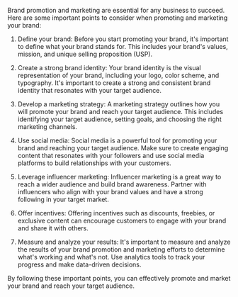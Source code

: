 Brand promotion and marketing are essential for any business to succeed. Here are some important points to consider when promoting and marketing your brand:

1. Define your brand: Before you start promoting your brand, it's important to define what your brand stands for. This includes your brand's values, mission, and unique selling proposition (USP).

2. Create a strong brand identity: Your brand identity is the visual representation of your brand, including your logo, color scheme, and typography. It's important to create a strong and consistent brand identity that resonates with your target audience.

3. Develop a marketing strategy: A marketing strategy outlines how you will promote your brand and reach your target audience. This includes identifying your target audience, setting goals, and choosing the right marketing channels.

4. Use social media: Social media is a powerful tool for promoting your brand and reaching your target audience. Make sure to create engaging content that resonates with your followers and use social media platforms to build relationships with your customers.

5. Leverage influencer marketing: Influencer marketing is a great way to reach a wider audience and build brand awareness. Partner with influencers who align with your brand values and have a strong following in your target market.

6. Offer incentives: Offering incentives such as discounts, freebies, or exclusive content can encourage customers to engage with your brand and share it with others.

7. Measure and analyze your results: It's important to measure and analyze the results of your brand promotion and marketing efforts to determine what's working and what's not. Use analytics tools to track your progress and make data-driven decisions.

By following these important points, you can effectively promote and market your brand and reach your target audience.